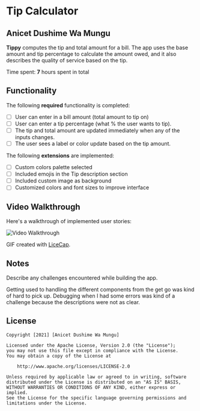 # Tip Calculator 

## Anicet Dushime Wa Mungu

**Tippy** computes the tip and total amount for a bill. The app uses the base amount and tip percentage to calculate the amount owed, and it also describes the quality of service based on the tip.

Time spent: **7** hours spent in total

## Functionality 

The following **required** functionality is completed:

* [ ] User can enter in a bill amount (total amount to tip on)
* [ ] User can enter a tip percentage (what % the user wants to tip).
* [ ] The tip and total amount are updated immediately when any of the inputs changes.
* [ ] The user sees a label or color update based on the tip amount. 

The following **extensions** are implemented:

* [ ] Custom colors palette selected
* [ ] Included emojis in the Tip description section
* [ ] Included custom image as background
* [ ] Customized colors and font sizes to improve interface

## Video Walkthrough

Here's a walkthrough of implemented user stories:

<img src='http://i.imgur.com/https://im.ezgif.com/tmp/ezgif-1-9c51a349208b.gif' title='Video Walkthrough' width='' alt='Video Walkthrough' />

GIF created with [LiceCap](http://www.cockos.com/licecap/).

## Notes

Describe any challenges encountered while building the app.

Getting used to handling the different components from the get go was kind of hard to pick up. 
Debugging when I had some errors was kind of a challenge because the descriptions were not as clear. 


## License

    Copyright [2021] [Anicet Dushime Wa Mungu]

    Licensed under the Apache License, Version 2.0 (the "License");
    you may not use this file except in compliance with the License.
    You may obtain a copy of the License at

        http://www.apache.org/licenses/LICENSE-2.0

    Unless required by applicable law or agreed to in writing, software
    distributed under the License is distributed on an "AS IS" BASIS,
    WITHOUT WARRANTIES OR CONDITIONS OF ANY KIND, either express or implied.
    See the License for the specific language governing permissions and
    limitations under the License.
